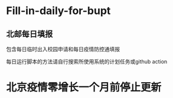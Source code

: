 # Fill-in-daily-for-bupt
## 北邮每日填报    

包含每日临时出入校园申请和每日疫情防控通填报

每日运行脚本的方法请自行搜索所使用系统的计划任务或github action

# 北京疫情零增长一个月前停止更新

